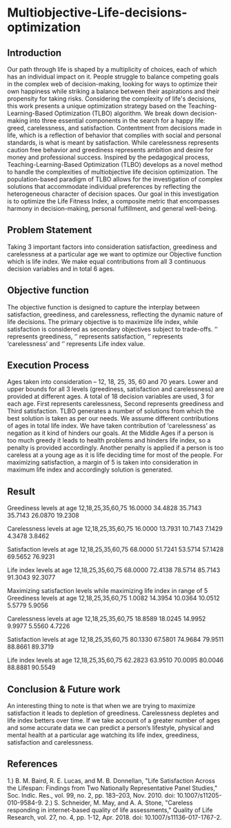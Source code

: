 # Multiobjective-Life-decisions-optimization

## Introduction

Our path through life is shaped by a multiplicity of choices, each of which has an individual impact on it. People struggle to balance competing goals in the complex web of decision-making, looking for ways to optimize their own happiness while striking a balance between their aspirations and their propensity for taking risks. Considering the complexity of life's decisions, this work presents a unique optimization strategy based on the Teaching-Learning-Based Optimization (TLBO) algorithm. 
 We break down decision-making into three essential components in the search for a happy life: greed, carelessness, and satisfaction. Contentment from decisions made in life, which is a reflection of behavior that complies with social and personal standards, is what is meant by satisfaction. While carelessness represents caution free behavior and greediness represents ambition and desire for money and professional success.
Inspired by the pedagogical process, Teaching-Learning-Based Optimization (TLBO) develops as a novel method to handle the complexities of multiobjective life decision optimization. The population-based paradigm of TLBO allows for the investigation of complex solutions that accommodate individual preferences by reflecting the heterogeneous character of decision spaces. Our goal in this investigation is to optimize the Life Fitness Index, a composite metric that encompasses harmony in decision-making, personal fulfillment, and general well-being.

## Problem Statement

Taking 3 important factors into consideration satisfaction, greediness and carelessness at a particular age we want to optimize our Objective function which is life index. We make equal contributions from all 3 continuous decision variables and in total 6 ages.

## Objective function

The objective function is designed to capture the interplay between satisfaction, greediness, and carelessness, reflecting the dynamic nature of life decisions. The primary objective is to maximize life index, while satisfaction is considered as secondary objectives subject to trade-offs. ‘‘ represents greediness, ‘’ represents satisfaction, ‘’ represents ‘carelessness’ and ‘’ represents Life index value.

## Execution Process 

Ages taken into consideration – 12, 18, 25, 35, 60 and 70 years. 
Lower and upper bounds for all 3 levels (greediness, satisfaction and carelessness) are provided at different ages.
A total of 18 decision variables are used, 3 for each age. First represents carelessness, Second represents greediness and Third satisfaction.
TLBO generates a number of solutions from which the best solution is taken as per our needs.
We assume different contributions of ages in total life index.
We have taken contribution of ‘carelessness’ as negation as it kind of hinders our goals.
At the Middle Ages if a person is too much greedy it leads to health problems and hinders life index, so a penalty is provided accordingly. Another penalty is applied if a person is too careless at a young age as it is life deciding time for most of the people.
For maximizing satisfaction, a margin of 5 is taken into consideration in maximum life index and accordingly solution is generated.

## Result

Greediness levels at age 12,18,25,35,60,75
   16.0000   34.4828   35.7143   35.7143   26.0870   19.2308
 
Carelessness levels at age 12,18,25,35,60,75
   16.0000   13.7931   10.7143    7.1429    4.3478    3.8462
 
Satisfaction levels at age 12,18,25,35,60,75
   68.0000   51.7241   53.5714   57.1428   69.5652   76.9231
 
Life index levels at age 12,18,25,35,60,75
   68.0000   72.4138   78.5714   85.7143   91.3043   92.3077
 
Maximizing satisfaction levels while maximizing life index in range of 5
Greediness levels at age 12,18,25,35,60,75
    1.0082   14.3954   10.0364   10.0512    5.5779    5.9056
 
Carelessness levels at age 12,18,25,35,60,75
   18.8589   18.0245   14.9952    9.9977    5.5560    4.7226
 
Satisfaction levels at age 12,18,25,35,60,75
   80.1330   67.5801   74.9684   79.9511   88.8661   89.3719
 
Life index levels at age 12,18,25,35,60,75
   62.2823   63.9510   70.0095   80.0046   88.8881   90.5549


## Conclusion & Future work

An interesting thing to note is that when we are trying to maximize satisfaction it leads to depletion of greediness.
Carelessness depletes and life index betters over time.
If we take account of a greater number of ages and some accurate data we can predict a person’s lifestyle, physical and mental health at a particular age watching its life index, greediness, satisfaction and carelessness.

## References

1.) B. M. Baird, R. E. Lucas, and M. B. Donnellan, "Life Satisfaction Across the Lifespan: Findings from Two Nationally Representative Panel Studies," Soc. Indic. Res., vol. 99, no. 2, pp. 183–203, Nov. 2010. doi: 10.1007/s11205-010-9584-9.
2.) S. Schneider, M. May, and A. A. Stone, "Careless responding in internet-based quality of life assessments," Quality of Life Research, vol. 27, no. 4, pp. 1-12, Apr. 2018. doi: 10.1007/s11136-017-1767-2.
